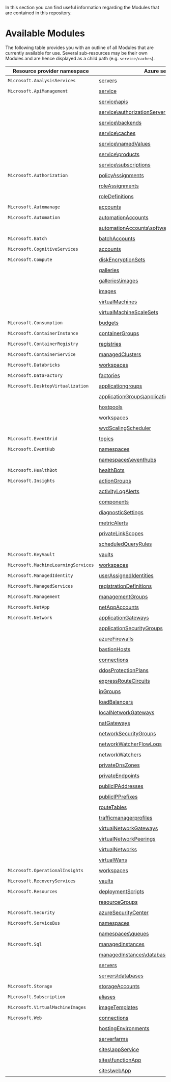 In this section you can find useful information regarding the Modules that are contained in this repository.

# Available Modules
The following table provides you with an outline of all Modules that are currently available for use. Several sub-resources may be their own Modules and are hence displayed as a child path (e.g. `service/caches`).

| Resource provider namespace | Azure service | ARM | Bicep |
| --------------------------- | ------------- | --- | ----- |
| `Microsoft.AnalysisServices` | [servers](Microsoft.AnalysisServices/servers) | :heavy_check_mark: | |
| `Microsoft.ApiManagement` | [service](Microsoft.ApiManagement/service) | :heavy_check_mark: | |
| | [service\apis](Microsoft.ApiManagement\serviceResources\apis) | :heavy_check_mark: | |
| | [service\authorizationServers](Microsoft.ApiManagement\serviceResources\authorizationServers) | :heavy_check_mark: | |
| | [service\backends](Microsoft.ApiManagement\serviceResources\backends) | :heavy_check_mark: | |
| | [service\caches](Microsoft.ApiManagement\serviceResources\caches) | :heavy_check_mark: | |
| | [service\namedValues](Microsoft.ApiManagement\serviceResources\namedValues) | :heavy_check_mark: | |
| | [service\products](Microsoft.ApiManagement\serviceResources\products) | :heavy_check_mark: | |
| | [service\subscriptions](Microsoft.ApiManagement\serviceResources\subscriptions) | :heavy_check_mark: | |
| `Microsoft.Authorization` | [policyAssignments](Microsoft.Authorization/policyAssignments) | :heavy_check_mark: | |
| | [roleAssignments](Microsoft.Authorization/roleAssignments) | :heavy_check_mark: | |
| | [roleDefinitions](Microsoft.Authorization/roleDefinitions) | :heavy_check_mark: | |
| `Microsoft.Automanage` | [accounts](Microsoft.Automanage/accounts) | :heavy_check_mark: | |
| `Microsoft.Automation` | [automationAccounts](Microsoft.Automation/automationAccounts) | :heavy_check_mark: | |
| | [automationAccounts\softwareUpdateConfigurations](Microsoft.Automation\automationAccountsResources\softwareUpdateConfigurations) | :heavy_check_mark: | |
| `Microsoft.Batch` | [batchAccounts](Microsoft.Batch/batchAccounts) | :heavy_check_mark: | |
| `Microsoft.CognitiveServices` | [accounts](Microsoft.CognitiveServices/accounts) | :heavy_check_mark: | |
| `Microsoft.Compute` | [diskEncryptionSets](Microsoft.Compute/diskEncryptionSets) | :heavy_check_mark: | |
| | [galleries](Microsoft.Compute/galleries) | :heavy_check_mark: | :heavy_check_mark: |
| | [galleries\images](Microsoft.Compute\galleriesResources\images) | :heavy_check_mark: | |
| | [images](Microsoft.Compute/images) | :heavy_check_mark: | |
| | [virtualMachines](Microsoft.Compute/virtualMachines) | :heavy_check_mark: | |
| | [virtualMachineScaleSets](Microsoft.Compute/virtualMachineScaleSets) | :heavy_check_mark: | |
| `Microsoft.Consumption` | [budgets](Microsoft.Consumption/budgets) | :heavy_check_mark: | |
| `Microsoft.ContainerInstance` | [containerGroups](Microsoft.ContainerInstance/containerGroups) | :heavy_check_mark: | |
| `Microsoft.ContainerRegistry` | [registries](Microsoft.ContainerRegistry/registries) | :heavy_check_mark: | |
| `Microsoft.ContainerService` | [managedClusters](Microsoft.ContainerService/managedClusters) | :heavy_check_mark: | |
| `Microsoft.Databricks` | [workspaces](Microsoft.Databricks/workspaces) | :heavy_check_mark: | |
| `Microsoft.DataFactory` | [factories](Microsoft.DataFactory/factories) | :heavy_check_mark: | |
| `Microsoft.DesktopVirtualization` | [applicationgroups](Microsoft.DesktopVirtualization/applicationgroups) | :heavy_check_mark: | |
| | [applicationGroups\applications](Microsoft.DesktopVirtualization\applicationGroupsResources\applications) | :heavy_check_mark: | :heavy_check_mark: |
| | [hostpools](Microsoft.DesktopVirtualization/hostpools) | :heavy_check_mark: | |
| | [workspaces](Microsoft.DesktopVirtualization/workspaces) | :heavy_check_mark: | |
| | [wvdScalingScheduler](Microsoft.DesktopVirtualization/wvdScalingScheduler) | :heavy_check_mark: | |
| `Microsoft.EventGrid` | [topics](Microsoft.EventGrid/topics) | :heavy_check_mark: | |
| `Microsoft.EventHub` | [namespaces](Microsoft.EventHub/namespaces) | :heavy_check_mark: | |
| | [namespaces\eventhubs](Microsoft.EventHub\namespacesResources\eventhubs) | :heavy_check_mark: | |
| `Microsoft.HealthBot` | [healthBots](Microsoft.HealthBot/healthBots) | :heavy_check_mark: | |
| `Microsoft.Insights` | [actionGroups](Microsoft.Insights/actionGroups) | :heavy_check_mark: | |
| | [activityLogAlerts](Microsoft.Insights/activityLogAlerts) | :heavy_check_mark: | |
| | [components](Microsoft.Insights/components) | :heavy_check_mark: | |
| | [diagnosticSettings](Microsoft.Insights/diagnosticSettings) | :heavy_check_mark: | |
| | [metricAlerts](Microsoft.Insights/metricAlerts) | :heavy_check_mark: | |
| | [privateLinkScopes](Microsoft.Insights/privateLinkScopes) | :heavy_check_mark: | |
| | [scheduledQueryRules](Microsoft.Insights/scheduledQueryRules) | :heavy_check_mark: | |
| `Microsoft.KeyVault` | [vaults](Microsoft.KeyVault/vaults) | :heavy_check_mark: | |
| `Microsoft.MachineLearningServices` | [workspaces](Microsoft.MachineLearningServices/workspaces) | :heavy_check_mark: | |
| `Microsoft.ManagedIdentity` | [userAssignedIdentities](Microsoft.ManagedIdentity/userAssignedIdentities) | :heavy_check_mark: | |
| `Microsoft.ManagedServices` | [registrationDefinitions](Microsoft.ManagedServices/registrationDefinitions) | :heavy_check_mark: | |
| `Microsoft.Management` | [managementGroups](Microsoft.Management/managementGroups) | :heavy_check_mark: | |
| `Microsoft.NetApp` | [netAppAccounts](Microsoft.NetApp/netAppAccounts) | :heavy_check_mark: | |
| `Microsoft.Network` | [applicationGateways](Microsoft.Network/applicationGateways) | :heavy_check_mark: | |
| | [applicationSecurityGroups](Microsoft.Network/applicationSecurityGroups) | :heavy_check_mark: | |
| | [azureFirewalls](Microsoft.Network/azureFirewalls) | :heavy_check_mark: | |
| | [bastionHosts](Microsoft.Network/bastionHosts) | :heavy_check_mark: | |
| | [connections](Microsoft.Network/connections) | :heavy_check_mark: | |
| | [ddosProtectionPlans](Microsoft.Network/ddosProtectionPlans) | :heavy_check_mark: | |
| | [expressRouteCircuits](Microsoft.Network/expressRouteCircuits) | :heavy_check_mark: | |
| | [ipGroups](Microsoft.Network/ipGroups) | :heavy_check_mark: | |
| | [loadBalancers](Microsoft.Network/loadBalancers) | :heavy_check_mark: | |
| | [localNetworkGateways](Microsoft.Network/localNetworkGateways) | :heavy_check_mark: | |
| | [natGateways](Microsoft.Network/natGateways) | :heavy_check_mark: | |
| | [networkSecurityGroups](Microsoft.Network/networkSecurityGroups) | :heavy_check_mark: | |
| | [networkWatcherFlowLogs](Microsoft.Network/networkWatcherFlowLogs) | :heavy_check_mark: | |
| | [networkWatchers](Microsoft.Network/networkWatchers) | :heavy_check_mark: | |
| | [privateDnsZones](Microsoft.Network/privateDnsZones) | :heavy_check_mark: | |
| | [privateEndpoints](Microsoft.Network/privateEndpoints) | :heavy_check_mark: | |
| | [publicIPAddresses](Microsoft.Network/publicIPAddresses) | :heavy_check_mark: | |
| | [publicIPPrefixes](Microsoft.Network/publicIPPrefixes) | :heavy_check_mark: | |
| | [routeTables](Microsoft.Network/routeTables) | :heavy_check_mark: | |
| | [trafficmanagerprofiles](Microsoft.Network/trafficmanagerprofiles) | :heavy_check_mark: | |
| | [virtualNetworkGateways](Microsoft.Network/virtualNetworkGateways) | :heavy_check_mark: | |
| | [virtualNetworkPeerings](Microsoft.Network/virtualNetworkPeerings) | :heavy_check_mark: | |
| | [virtualNetworks](Microsoft.Network/virtualNetworks) | :heavy_check_mark: | |
| | [virtualWans](Microsoft.Network/virtualWans) | :heavy_check_mark: | |
| `Microsoft.OperationalInsights` | [workspaces](Microsoft.OperationalInsights/workspaces) | :heavy_check_mark: | |
| `Microsoft.RecoveryServices` | [vaults](Microsoft.RecoveryServices/vaults) | :heavy_check_mark: | |
| `Microsoft.Resources` | [deploymentScripts](Microsoft.Resources/deploymentScripts) | :heavy_check_mark: | |
| | [resourceGroups](Microsoft.Resources/resourceGroups) | :heavy_check_mark: | :heavy_check_mark: |
| `Microsoft.Security` | [azureSecurityCenter](Microsoft.Security/azureSecurityCenter) | :heavy_check_mark: | |
| `Microsoft.ServiceBus` | [namespaces](Microsoft.ServiceBus/namespaces) | :heavy_check_mark: | |
| | [namespaces\queues](Microsoft.ServiceBus\namespacesResources\queues) | :heavy_check_mark: | |
| `Microsoft.Sql` | [managedInstances](Microsoft.Sql/managedInstances) | :heavy_check_mark: | |
| | [managedInstances\databases](Microsoft.Sql\managedInstancesResources\databases) | :heavy_check_mark: | |
| | [servers](Microsoft.Sql/servers) | :heavy_check_mark: | |
| | [servers\databases](Microsoft.Sql\serversResources\databases) | :heavy_check_mark: | |
| `Microsoft.Storage` | [storageAccounts](Microsoft.Storage/storageAccounts) | :heavy_check_mark: | :heavy_check_mark: |
| `Microsoft.Subscription` | [aliases](Microsoft.Subscription/aliases) | :heavy_check_mark: | |
| `Microsoft.VirtualMachineImages` | [imageTemplates](Microsoft.VirtualMachineImages/imageTemplates) | :heavy_check_mark: | |
| `Microsoft.Web` | [connections](Microsoft.Web/connections) | :heavy_check_mark: | |
| | [hostingEnvironments](Microsoft.Web/hostingEnvironments) | :heavy_check_mark: | |
| | [serverfarms](Microsoft.Web/serverfarms) | :heavy_check_mark: | |
| | [sites\appService](Microsoft.Web\sites\appService) | :heavy_check_mark: | |
| | [sites\functionApp](Microsoft.Web\sites\functionApp) | :heavy_check_mark: | |
| | [sites\webApp](Microsoft.Web\sites\webApp) | :heavy_check_mark: | |